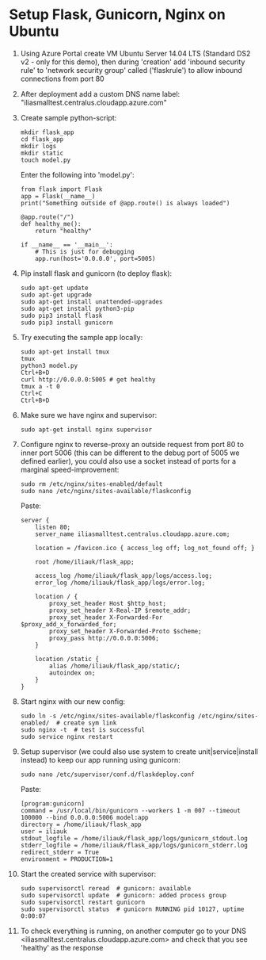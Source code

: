 # Setup Flask, Gunicorn, Nginx on Ubuntu 

1. Using Azure Portal create VM Ubuntu Server 14.04 LTS (Standard DS2 v2 - only for this demo), then during 'creation' add 'inbound security rule' to 'network security group' called ('flaskrule') to allow inbound connections from port 80

2. After deployment add a custom DNS name label: "iliasmalltest.centralus.cloudapp.azure.com"

3. Create sample python-script:
	```
	mkdir flask_app
	cd flask_app
	mkdir logs
	mkdir static
	touch model.py
	```
	Enter the following into 'model.py':
	```
	from flask import Flask
	app = Flask(__name__)
	print("Something outside of @app.route() is always loaded")

	@app.route("/")
	def healthy_me():
		return "healthy"

	if __name__ == '__main__':
		# This is just for debugging
		app.run(host='0.0.0.0', port=5005)
	```

4. Pip install flask and gunicorn (to deploy flask):
	```
	sudo apt-get update
	sudo apt-get upgrade
	sudo apt-get install unattended-upgrades
	sudo apt-get install python3-pip
	sudo pip3 install flask
	sudo pip3 install gunicorn
	```

5. Try executing the sample app locally:
	```
	sudo apt-get install tmux
	tmux
	python3 model.py
	Ctrl+B+D
	curl http://0.0.0.0:5005 # get healthy
	tmux a -t 0
	Ctrl+C
	Ctrl+B+D

6. Make sure we have nginx and supervisor:
	```
	sudo apt-get install nginx supervisor
	```
7. Configure nginx to reverse-proxy an outside request from port 80 to inner port 5006 (this can be different to the debug port of 5005 we defined earlier), you could also use a socket instead of ports for a marginal speed-improvement:
	```
	sudo rm /etc/nginx/sites-enabled/default
	sudo nano /etc/nginx/sites-available/flaskconfig
	```
	Paste:
	```
	server {
	    listen 80;
	    server_name iliasmalltest.centralus.cloudapp.azure.com;

	    location = /favicon.ico { access_log off; log_not_found off; }

	    root /home/iliauk/flask_app;

	    access_log /home/iliauk/flask_app/logs/access.log;
	    error_log /home/iliauk/flask_app/logs/error.log;

	    location / {
	        proxy_set_header Host $http_host;
	        proxy_set_header X-Real-IP $remote_addr;
	        proxy_set_header X-Forwarded-For $proxy_add_x_forwarded_for;
	        proxy_set_header X-Forwarded-Proto $scheme;
	        proxy_pass http://0.0.0.0:5006;
	    }

	    location /static {
	        alias /home/iliauk/flask_app/static/;
	        autoindex on;
	    }
	}
	```
8. Start nginx with our new config:
	```
	sudo ln -s /etc/nginx/sites-available/flaskconfig /etc/nginx/sites-enabled/  # create sym link
	sudo nginx -t  # test is successful 
	sudo service nginx restart
	```

8. Setup supervisor (we could also use system to create unit|service|install instead) to keep our app running using gunicorn:
	```
	sudo nano /etc/supervisor/conf.d/flaskdeploy.conf
	```
	Paste:
	```
	[program:gunicorn]
	command = /usr/local/bin/gunicorn --workers 1 -m 007 --timeout 100000 --bind 0.0.0.0:5006 model:app
	directory = /home/iliauk/flask_app
	user = iliauk
	stdout_logfile = /home/iliauk/flask_app/logs/gunicorn_stdout.log
	stderr_logfile = /home/iliauk/flask_app/logs/gunicorn_stderr.log
	redirect_stderr = True
	environment = PRODUCTION=1
	```

9. Start the created service with supervisor:
	```
   	sudo supervisorctl reread  # gunicorn: available
    sudo supervisorctl update  # gunicorn: added process group
    sudo supervisorctl restart gunicorn
	sudo supervisorctl status  # gunicorn RUNNING pid 10127, uptime 0:00:07
	```

10. To check everything is running, on another computer go to your DNS <iliasmalltest.centralus.cloudapp.azure.com> and check that you see 'healthy' as the response